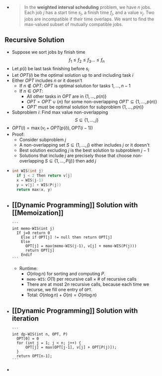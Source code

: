 -
  > In the **weighted interval scheduling** problem, we have $n$ jobs.  Each job $j$ has a start time $s_j$, a finish time $f_j$, and a value $v_j$.  Two jobs are incompatible if their time overlaps.  We want to find the max-valued subset of mutually compatible jobs.
## Recursive Solution
- Suppose we sort jobs by finish time 
  $$ f_1 \le f_2 \le f_3 \dots \le f_n$$
- Let $p(i)$ be last task finishing before $s_i$
- Let $OPT(i)$ be the optimal solution up to and including task $i$
- Either $OPT$ includes $n$ or it doesn't
	- If $n \notin OPT$: $OPT$ is optimal solution for tasks $1, \dots, n-1$
	- If $n \in OPT$:
		- All other tasks in $OPT$ are in $\{1, \dots, p(n)\}$
		- $OPT = OPT' \cup \{n\}$ for some non-overlapping $OPT' \subseteq \{1, \dots, p(n)\}$
		- $OPT'$ must be optimal solution for subproblem $\{1, \dots, p(n)\}$
- Subproblem $i$: Find max value non-overlapping 
  $$S \subseteq \{1, \dots, j\}$$
- $OPT(i) = \max(v_i + OPT(p(i)), OPT(i-1))$
- Proof:
	- Consider subproblem $j$
	- A non-overlapping set $S \subseteq \{1, \dots, j\}$ either includes $j$ or it doesn't
	- Best solution excluding $j$ is the best solution to subproblem $j-1$
	- Solutions that include $j$ are precisely those that choose non-overlapping $S \subseteq \{1, \dots, P(j)\}$ then add $j$
-
  ```cpp
  int WIS(int j)
  	if j < 2 Then return v[j]
  	x = WIS(j-1)
  	y = v[j] + WIS(P(j))
  	return max(x, y)
  ```
- [[Dynamic Programming]] Solution with [[Memoization]]
	-
	  ```
	  int memo-WIS(int j)
	  	If j=0 return 0
	      Else if OPT[j] != null then return OPT[j]
	      Else
	        OPT[j] = max(memo-WIS(j-1), v[j] + memo-WIS(P(j)))
	        return OPT[j]
	      Endif
	  ```
	- Runtime:
		- $O(n \log n)$ for sorting and computing $P$.
		- `memo-WIS`: $O(1)$ per recursive call $\times$ # of recursive calls
		- There are at most $2n$ recursive calls, because each time we recurse, we fill one entry of `OPT`.
		- Total: $O(n\log n) + O(n) = O(n\log n)$
- [[Dynamic Programming]] Solution with iteration
	-
	  ```
	  int dp-WIS(int n, OPT, P)
	    OPT[0] = 0
	    for (int j = 1; j < n; j++) {
	        OPT[j] = max(OPT[j-1], v[j] + OPT[P(j)]);
	    }
	    return OPT[n-1];
	  ```
-
